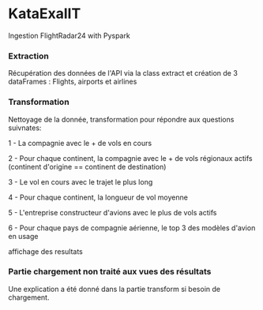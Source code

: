 # KataExalIT
Ingestion FlightRadar24 with Pyspark

### Extraction
Récupération des données de l'API via la class extract
et création de 3 dataFrames :
Flights, airports et airlines

### Transformation
Nettoyage de la donnée, transformation pour répondre aux questions suivnates:

1 - La compagnie avec le + de vols en cours

2 - Pour chaque continent, la compagnie avec le + de vols régionaux actifs (continent d'origine == continent de destination)

3 - Le vol en cours avec le trajet le plus long

4 - Pour chaque continent, la longueur de vol moyenne

5 - L'entreprise constructeur d'avions avec le plus de vols actifs

6 - Pour chaque pays de compagnie aérienne, le top 3 des modèles d'avion en usage

affichage des resultats

### Partie chargement non traité aux vues des résultats
Une explication a été donné dans la partie transform si besoin de chargement.

